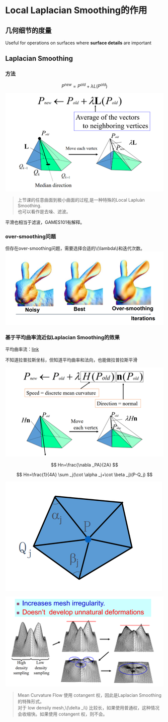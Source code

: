 # Local Laplacian Smoothing的作用    

## 几何细节的度量

Useful for operations on surfaces where **surface details** are important   

## Laplacian Smoothing

### 方法

$$
P^{new}=P^{old}+\lambda L(P^{old})
$$

![](../assets/网格11.png)    

> 上节课的任意曲面到极小曲面的过程,是一种特殊的Local Lapluàn Smoothing.    
也可以看作是去噪、滤波。

平滑也相当于滤波，GAMES101有解释。  

### over-smoothing问题
但存在over-smoothing问题，需要选择合适的\\(\lambda\\)和迭代次数。  
![](../assets/网格13.png)    

### 基于平均曲率流近似Laplacian Smoothing的效果

平均曲率流：[link](../LaplacianCoordinates/LaplacianCoordinates.md)

不知道拉普拉斯坐标，但知道平均曲率和法向，也能做拉普拉斯平滑

![](../assets/网格15.png)    

$$
Hn=\frac{\nabla _PA}{2A} 
$$

$$
Hn=\frac{1}{4A} \sum _j(\cot \alpha _j+\cot \beta _j)(P-Q_j)
$$

![](../assets/网格16.png)    

![](../assets/网格17.png)    

> Mean Curvature Flow 使用 cotangent 权，因此是Laplacian Smoothing 的特殊形式。     
对于 low densily mesh,\\(\delta _i\\) 比较长，如果使用普­通权，这种情况会收缩快。如果使用 cotangent 权，则不会。  
